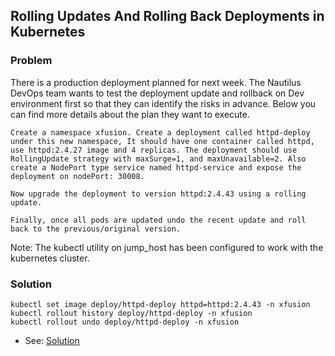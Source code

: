 ## Rolling Updates And Rolling Back Deployments in Kubernetes

### Problem

There is a production deployment planned for next week. The Nautilus DevOps team wants to test the deployment update and
rollback on Dev environment first so that they can identify the risks in advance. Below you can find more details about
the plan they want to execute.

    Create a namespace xfusion. Create a deployment called httpd-deploy under this new namespace, It should have one container called httpd, use httpd:2.4.27 image and 4 replicas. The deployment should use RollingUpdate strategy with maxSurge=1, and maxUnavailable=2. Also create a NodePort type service named httpd-service and expose the deployment on nodePort: 30008.

    Now upgrade the deployment to version httpd:2.4.43 using a rolling update.

    Finally, once all pods are updated undo the recent update and roll back to the previous/original version.

Note: The kubectl utility on jump_host has been configured to work with the kubernetes cluster.

### Solution

```shell
kubectl set image deploy/httpd-deploy httpd=httpd:2.4.43 -n xfusion 
kubectl rollout history deploy/httpd-deploy -n xfusion
kubectl rollout undo deploy/httpd-deploy -n xfusion
```

- See: [Solution](./solution.yaml)
